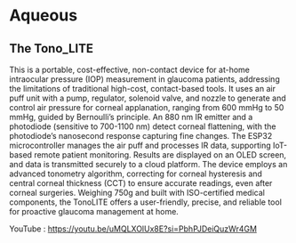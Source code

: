 # Aqueous

## The Tono_LITE 
This is a portable, cost-effective, non-contact device for at-home intraocular pressure (IOP)
measurement in glaucoma patients, addressing the limitations of traditional high-cost, contact-based tools.
It uses an air puff unit with a pump, regulator, solenoid valve, and nozzle to generate and control air
pressure for corneal applanation, ranging from 600 mmHg to 50 mmHg, guided by Bernoulli’s principle. An
880 nm IR emitter and a photodiode (sensitive to 700-1100 nm) detect corneal flattening, with the
photodiode’s nanosecond response capturing fine changes. The ESP32 microcontroller manages the air puff
and processes IR data, supporting IoT-based remote patient monitoring. Results are displayed on an OLED
screen, and data is transmitted securely to a cloud platform. The device employs an advanced tonometry
algorithm, correcting for corneal hysteresis and central corneal thickness (CCT) to ensure accurate readings,
even after corneal surgeries. Weighing 750g and built with ISO-certified medical components, the TonoLITE
offers a user-friendly, precise, and reliable tool for proactive glaucoma management at home.

YouTube : https://youtu.be/uMQLXOlUx8E?si=PbhPJDeiQuzWr4GM
